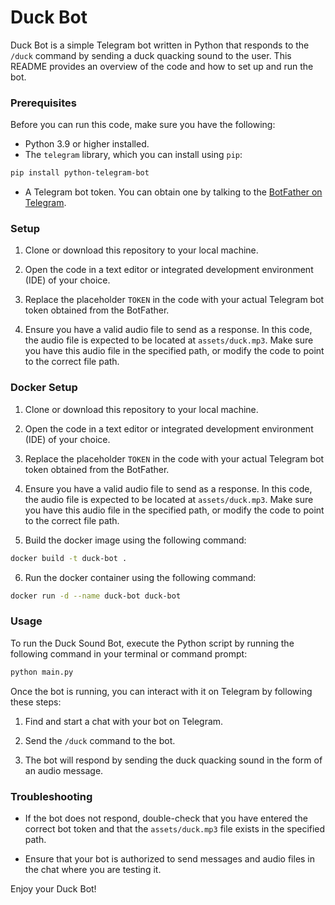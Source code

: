 # Duck Bot

Duck Bot is a simple Telegram bot written in Python that responds to the `/duck` command by sending a duck quacking sound to the user. This README provides an overview of the code and how to set up and run the bot.

### Prerequisites

Before you can run this code, make sure you have the following:

- Python 3.9 or higher installed.
- The `telegram` library, which you can install using `pip`:

```bash
pip install python-telegram-bot
```

- A Telegram bot token. You can obtain one by talking to the [BotFather on Telegram](https://core.telegram.org/bots#botfather).

### Setup

1. Clone or download this repository to your local machine.

2. Open the code in a text editor or integrated development environment (IDE) of your choice.

3. Replace the placeholder `TOKEN` in the code with your actual Telegram bot token obtained from the BotFather.

4. Ensure you have a valid audio file to send as a response. In this code, the audio file is expected to be located at `assets/duck.mp3`. Make sure you have this audio file in the specified path, or modify the code to point to the correct file path.



### Docker Setup

1. Clone or download this repository to your local machine.

2. Open the code in a text editor or integrated development environment (IDE) of your choice.

3. Replace the placeholder `TOKEN` in the code with your actual Telegram bot token obtained from the BotFather.

4. Ensure you have a valid audio file to send as a response. In this code, the audio file is expected to be located at `assets/duck.mp3`. Make sure you have this audio file in the specified path, or modify the code to point to the correct file path.

5. Build the docker image using the following command:

```bash
docker build -t duck-bot .
```

6. Run the docker container using the following command:

```bash
docker run -d --name duck-bot duck-bot
```

### Usage

To run the Duck Sound Bot, execute the Python script by running the following command in your terminal or command prompt:

```bash
python main.py
```

Once the bot is running, you can interact with it on Telegram by following these steps:

1. Find and start a chat with your bot on Telegram.

2. Send the `/duck` command to the bot.

3. The bot will respond by sending the duck quacking sound in the form of an audio message.

### Troubleshooting

- If the bot does not respond, double-check that you have entered the correct bot token and that the `assets/duck.mp3` file exists in the specified path.

- Ensure that your bot is authorized to send messages and audio files in the chat where you are testing it.

Enjoy your Duck Bot!